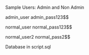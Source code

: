 Sample Users: Admin and Non Admin

admin_user
admin_pass123$$

normal_user
normal_pass123$$

normal_user2
normal_pass2$$

Database in script.sql
